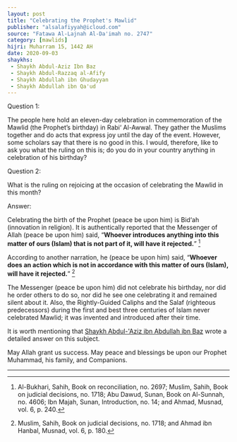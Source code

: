 ```yaml
---
layout: post
title: "Celebrating the Prophet's Mawlid"
publisher: "alsalafiyyah@icloud.com"
source: "Fatawa Al-Lajnah Al-Da'imah no. 2747"
category: [mawlids]
hijri: Muharram 15, 1442 AH
date: 2020-09-03
shaykhs: 
 - Shaykh Abdul-Aziz Ibn Baz
 - Shaykh Abdul-Razzaq al-Afify
 - Shaykh Abdullah ibn Ghudayyan
 - Shaykh Abdullah ibn Qa'ud
---
```


Question 1: 

The people here hold an eleven-day celebration in commemoration of the Mawlid (the Prophet’s birthday) in Rabi‘ Al-Awwal. They gather the Muslims together and do acts that express joy until the day of the event. However, some scholars say that there is no good in this. I would, therefore, like to ask you what the ruling on this is; do you do in your country anything in celebration of his birthday?

Question 2: 

What is the ruling on rejoicing at the occasion of celebrating the Mawlid in this month? 

Answer:

Celebrating the birth of the Prophet (peace be upon him) is Bid‘ah (innovation in religion). It is authentically reported that the Messenger of Allah (peace be upon him) said, “**Whoever introduces anything into this matter of ours (Islam) that is not part of it, will have it rejected.**” [^1]

According to another narration, he (peace be upon him) said, “**Whoever does an action which is not in accordance with this matter of ours (Islam), will have it rejected.**” [^2] 

The Messenger (peace be upon him) did not celebrate his birthday, nor did he order others to do so, nor did he see one celebrating it and remained silent about it. Also, the Rightly-Guided Caliphs and the Salaf (righteous predecessors) during the first and best three centuries of Islam never celebrated Mawlid; it was invented and introduced after their time.

It is worth mentioning that [Shaykh Abdul-'Aziz ibn Abdullah ibn Baz](/biographies/binbaz/) wrote a detailed answer on this subject.

May Allah grant us success. May peace and blessings be upon our Prophet Muhammad, his family, and Companions. 

---

[^1]: Al-Bukhari, Sahih, Book on reconciliation, no. 2697; Muslim, Sahih, Book on judicial decisions, no. 1718; Abu Dawud, Sunan, Book on Al-Sunnah, no. 4606; Ibn Majah, Sunan, Introduction, no. 14; and Ahmad, Musnad, vol. 6, p. 240.
[^2]: Muslim, Sahih, Book on judicial decisions, no. 1718; and Ahmad ibn Hanbal, Musnad, vol. 6, p. 180.
